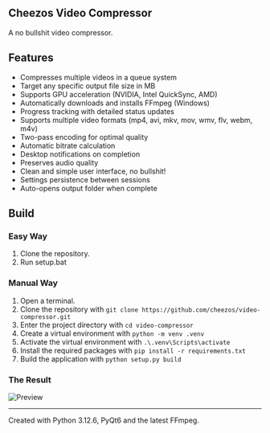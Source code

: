 ## Cheezos Video Compressor

A no bullshit video compressor.

## Features

- Compresses multiple videos in a queue system
- Target any specific output file size in MB
- Supports GPU acceleration (NVIDIA, Intel QuickSync, AMD)
- Automatically downloads and installs FFmpeg (Windows)
- Progress tracking with detailed status updates
- Supports multiple video formats (mp4, avi, mkv, mov, wmv, flv, webm, m4v)
- Two-pass encoding for optimal quality
- Automatic bitrate calculation
- Desktop notifications on completion
- Preserves audio quality
- Clean and simple user interface, no bullshit!
- Settings persistence between sessions
- Auto-opens output folder when complete

## Build

### Easy Way
1. Clone the repository.
2. Run setup.bat

### Manual Way
1. Open a terminal.
2. Clone the repository with `git clone https://github.com/cheezos/video-compressor.git`
3. Enter the project directory with `cd video-compressor`
4. Create a virtual environment with `python -m venv .venv`
5. Activate the virtual environment with `.\.venv\Scripts\activate`
6. Install the required packages with `pip install -r requirements.txt`
7. Build the application with `python setup.py build`

### The Result

![Preview](https://github.com/cheezos/video-compressor/blob/main/preview.png)

---

Created with Python 3.12.6, PyQt6 and the latest FFmpeg.
